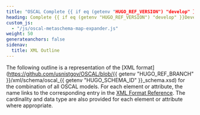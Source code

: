 ```yaml
---
title: "OSCAL Complete {{ if eq (getenv "HUGO_REF_VERSION") "develop" }}Development Snapshot{{ else }}v{{ getenv "HUGO_REF_VERSION" }}{{ end }} XML Format Outline"
heading: Complete {{ if eq (getenv "HUGO_REF_VERSION") "develop" }}Development Snapshot{{ else }}v{{ getenv "HUGO_REF_VERSION" }}{{ end }} XML Format Outline
custom_js:
  - "/js/oscal-metaschema-map-expander.js"
weight: 50
generateanchors: false
sidenav:
  title: XML Outline
---
```


The following outline is a representation of the [XML format](https://github.com/usnistgov/OSCAL/blob/{{ getenv "HUGO_REF_BRANCH" }}/xml/schema/oscal_{{ getenv "HUGO_SCHEMA_ID" }}_schema.xsd) for the combination of all OSCAL models. For each element or attribute, the name links to the corresponding entry in the [XML Format Reference](../xml-reference/). The cardinality and data type are also provided for each element or attribute where appropriate.

<!-- DO NOT REMOVE. Generated text below -->